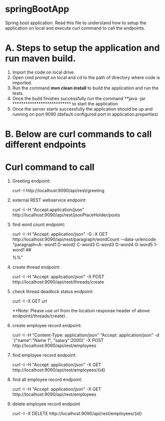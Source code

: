 # springBootApp
Spring boot application.
Read this file to understand how to setup the application on local and execute curl command to call the endpoints.

# A. Steps to setup the application and run maven build.

  1. Import the code on local drive.
  2. Open cmd prompt on local and cd to the path of directory where code is imported.
  3. Run the command **mvn clean install** to build the application and run the tests.
  4. Once the build finishes successfully run the command **java -jar *************************** to start the application          
  5. Once the server starts successfully the application should be up and running on port 9090 (default configured port in               application.properties)

# B. Below are curl commands to call different endpoints
 
# Curl command to call 

  1.  Greeting endpoint:
  
        curl -I http://localhost:9090/api/rest/greeting

  2. external REST webservice endpoint:

        curl -I -H "Accept:application/json" http://localhost:9090/api/rest/jsonPlaceHolder/posts

  3. find word count endpoint: 

        curl -I -H "Accept: application/json" -G -X GET http://localhost:9090/api/rest/paragraph/wordCount --data-urlencode "paragraph=A-   word1 D-word2 C-word3 C-word3 D-word4     G-word5 1-word1 ##$$%% ##$$%%"

  4. create thread endpoint:

        curl -I -H "Accept: application/json" -X POST http://localhost:9090/api/rest/threads/create

  5. check thread deadlock status endpoint:

        curl -I -X GET url

        **Note: Please use url from the location response header of above endpoint(/threads/create) .

  6.  create employee record endpoint:

        curl -I -H "Content-Type: application/json"  "Accept: application/json" -d '{"name":"Name 1", "salary":2000}' -X POST http://localhost:9090/api/rest/employees

  7.  find employee record endpoint:

        curl -I -H "Accept: application/json" -X GET http://localhost:9090/api/rest/employees/{id}

  8.  find all employee record endpoint:

        curl -I -H "Accept: application/json" -X GET http://localhost:9090/api/rest/employees

  9.  delete employee record endpoint

        curl -I -X DELETE http://localhost:9090/api/rest/employees/{id}
